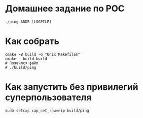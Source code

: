 # Домашнее задание по РОС

```
./ping ADDR [LOGFILE]
```

# Как собрать

```
cmake -B build -G "Unix Makefiles"
cmake --build build
# Появился файл
# ./build/ping
```


# Как запустить без привилегий суперпользователя
```
sudo setcap cap_net_raw=eip build/ping
```